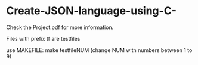 # Create-JSON-language-using-C-

Check the Project.pdf for more information.

Files with prefix tf are testfiles

use MAKEFILE:
  make testfileNUM
  (change NUM with numbers between 1 to 9)
